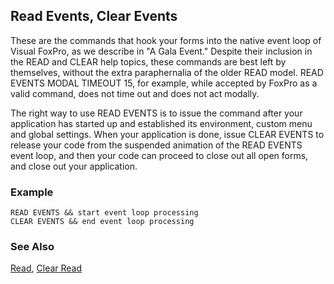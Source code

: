 ## Read Events, Clear Events

These are the commands that hook your forms into the native event loop of Visual FoxPro, as we describe in "A Gala Event." Despite their inclusion in the READ and CLEAR help topics, these commands are best left by themselves, without the extra paraphernalia of the older READ model. READ EVENTS MODAL TIMEOUT 15, for example, while accepted by FoxPro as a valid command, does not time out and does not act modally.

The right way to use READ EVENTS is to issue the command after your application has started up and established its environment, custom menu and global settings. When your application is done, issue CLEAR EVENTS to release your code from the suspended animation of the READ EVENTS event loop, and then your code can proceed to close out all open forms, and close out your application.

### Example

```foxpro
READ EVENTS && start event loop processing
CLEAR EVENTS && end event loop processing
```
### See Also

[Read](s4g184.md), [Clear Read](s4g798.md)